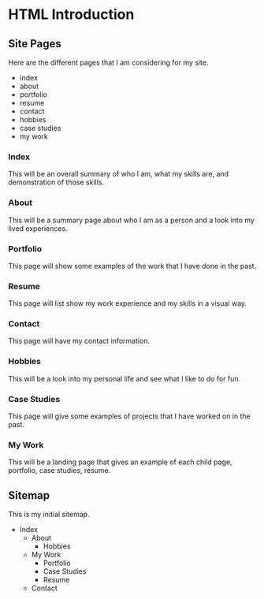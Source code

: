 # HTML Introduction

## Site Pages
Here are the different pages that I am considering for my site.
- index
- about
- portfolio
- resume
- contact
- hobbies
- case studies
- my work

### Index
This will be an overall summary of who I am, what my skills are, and demonstration of those skills.

### About
This will be a summary page about who I am as a person and a look into my lived experiences.

### Portfolio
This page will show some examples of the work that I have done in the past.

### Resume
This page will list show my work experience and my skills in a visual way.

### Contact
This page will have my contact information.

### Hobbies
This will be a look into my personal life and see what I like to do for fun.

### Case Studies
This page will give some examples of projects that I have worked on in the past.

### My Work
This will be a landing page that gives an example of each child page, portfolio, case studies, resume.

## Sitemap
This is my initial sitemap.

- Index
    - About
        - Hobbies
    - My Work
        - Portfolio
        - Case Studies
        - Resume
    - Contact
